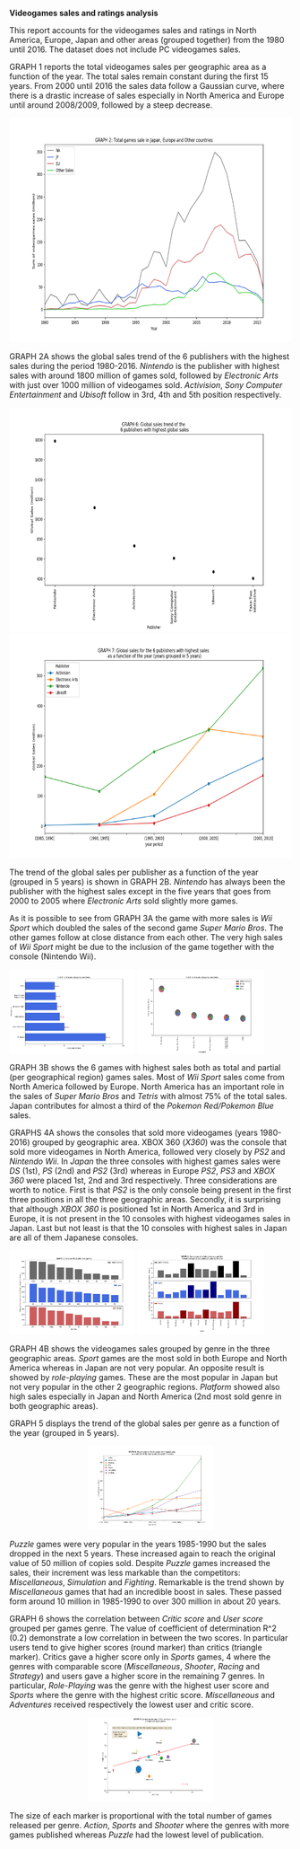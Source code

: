 **Videogames sales and ratings analysis**

This report accounts for the videogames sales and ratings in North America, Europe, Japan and other areas (grouped together) from the 1980 until 2016. The dataset does not include PC videogames sales.  

GRAPH 1 reports the total videogames sales per geographic area as a function of the year. The total sales remain constant during the first 15 years. From 2000 until 2016 the sales data follow a Gaussian curve, where there is a drastic increase of sales especially in North America and Europe until around 2008/2009, followed by a steep decrease. 

<center><img src= "https://raw.githubusercontent.com/dimaggiofrancesco/DATA_ANALYSIS-Videogames_sales_and_ratings/master/Figure_2.png" width="700" height="400"> </center>

GRAPH 2A shows the global sales trend of the 6 publishers with the highest sales during the period 1980-2016. *Nintendo* is the publisher with highest sales with around 1800 million of games sold, followed by *Electronic Arts* with just over 1000 million of videogames sold. *Activision*, *Sony Computer Entertainment* and *Ubisoft* follow in 3rd, 4th and 5th position respectively. 

<img src= "https://raw.githubusercontent.com/dimaggiofrancesco/DATA_ANALYSIS-Videogames_sales_and_ratings/master/Figure_6.png" width="700" height="400" /> 

<img src= "https://raw.githubusercontent.com/dimaggiofrancesco/DATA_ANALYSIS-Videogames_sales_and_ratings/master/Figure_7.png" width="700" height="400" />

The trend of the global sales per publisher as a function of the year (grouped in 5 years) is shown in GRAPH 2B. *Nintendo* has always been the publisher with the highest sales except in the five years that goes from 2000 to 2005 where *Electronic Arts* sold slightly more games. 

As it is possible to see from GRAPH 3A the game with more sales is *Wii Sport* which doubled the sales of the second game *Super Mario Bros*. The other games follow at close distance from each other. The very high sales of *Wii Sport* might be due to the inclusion of the game together with the console (Nintendo Wii). 

<img src="https://raw.githubusercontent.com/dimaggiofrancesco/DATA_ANALYSIS-Videogames_sales_and_ratings/master/Figure_1.png" width="225" height="150" />

<img src= "https://raw.githubusercontent.com/dimaggiofrancesco/DATA_ANALYSIS-Videogames_sales_and_ratings/master/Figure_4.png" width="225" height="150" />

GRAPH 3B shows the 6 games with highest sales both as total and partial (per geographical region) games sales. Most of *Wii Sport* sales come from North America followed by Europe. North America has an important role in the sales of *Super Mario Bros* and *Tetris* with almost 75% of the total sales. Japan contributes for almost a third of the *Pokemon Red/Pokemon Blue* sales. 


GRAPHS 4A shows the consoles that sold more videogames (years 1980-2016) grouped by geographic area. XBOX 360 (*X360*) was the console that sold more videogames in North America, followed very closely by *PS2* and *Nintendo Wii*. In *Japan* the three consoles with highest games sales were *DS* (1st), *PS* (2nd) and *PS2* (3rd) whereas in Europe *PS2*, *PS3* and *XBOX 360* were placed 1st, 2nd and 3rd respectively. Three considerations are worth to notice. First is that *PS2* is the only console being present in the first three positions in all the three geographic areas. Secondly, it is surprising that although *XBOX 360* is positioned 1st in North America and 3rd in Europe, it is not present in the 10 consoles with highest videogames sales in Japan. Last but not least is that the 10 consoles with highest sales in Japan are all of them Japanese consoles. 

<img src= "https://raw.githubusercontent.com/dimaggiofrancesco/DATA_ANALYSIS-Videogames_sales_and_ratings/master/Figure_3.png" width="225" height="150" />

<img src= "https://raw.githubusercontent.com/dimaggiofrancesco/DATA_ANALYSIS-Videogames_sales_and_ratings/master/Figure_5.png" width="225" height="150" />

GRAPH 4B shows the videogames sales grouped by genre in the three geographic areas. *Sport* games are the most sold in both Europe and North America whereas in Japan are not very popular. An opposite result is showed by *role-playing* games. These are the most popular in Japan but not very popular in the other 2 geographic regions. *Platform* showed also high sales especially in Japan and North America (2nd most sold genre in both geographic areas).

GRAPH 5 displays the trend of the global sales per genre as a function of the year (grouped in 5 years). 
<center> <img src= "https://raw.githubusercontent.com/dimaggiofrancesco/DATA_ANALYSIS-Videogames_sales_and_ratings/master/Figure_8.png" width="225" height="150" /> </center>

*Puzzle* games were very popular in the years 1985-1990 but the sales dropped in the next 5 years. These increased again to reach the original value of 50 million of copies sold. Despite *Puzzle* games increased the sales, their increment was less markable than the competitors: *Miscellaneous*, *Simulation* and *Fighting*. Remarkable is the trend shown by *Miscellaneous* games that had an incredible boost in sales. These passed form around 10 million in 1985-1990 to over 300 million in about 20 years.   


GRAPH 6 shows the correlation between *Critic score* and *User score* grouped per games genre. The value of coefficient of determination R^2 (0.2) demonstrate a low correlation in between the two scores. In particular users tend to give higher scores (round marker) than critics (triangle marker). Critics gave a higher score only in *Sports* games, 4 where the genres with comparable score (*Miscellaneous*, *Shooter*, *Racing* and *Strategy*) and users gave a higher score in the remaining 7 genres. In particular, *Role-Playing* was the genre with the highest user score and *Sports* where the genre with the highest critic score. *Miscellaneous* and *Adventures* received respectively the lowest user and critic score.

<center> <img src= "https://raw.githubusercontent.com/dimaggiofrancesco/DATA_ANALYSIS-Videogames_sales_and_ratings/master/Figure_9.png" width="225" height="150" /> </center>

The size of each marker is proportional with the total number of games released per genre. *Action*, *Sports* and *Shooter* where the genres with more games published whereas *Puzzle* had the lowest level of publication.  





